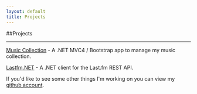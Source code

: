 ```yaml
---
layout: default
title: Projects
---
```

##Projects
<hr/>

[Music Collection](http://musiccollection.apphb.com) - A .NET MVC4 / Bootstrap app to manage my music collection.  

[Lastfm.NET](http://www.github.com/asciamanna/LastfmClient) - A .NET client for
the Last.fm REST API.    

 If you'd like to see some other things I'm working on you
 can view my [github account](http://www.github.com/asciamanna).
